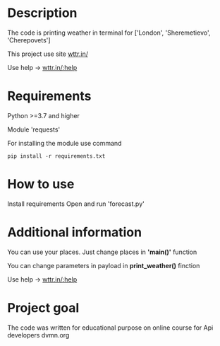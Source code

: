 # Description
The code is printing weather in terminal for ['London', 'Sheremetievo', 'Cherepovets']

This project use site [wttr.in/](http://wttr.in/)

Use help -> [wttr.in/:help](http://wttr.in/:help)

# Requirements
Python >=3.7 and higher

Module 'requests'

For installing the module use command
```
pip install -r requirements.txt
```

# How to use

Install requirements
Open and run 'forecast.py'

# Additional information
You can use your places. Just change places in **'main()'** function

You can change parameters in payload in **print_weather()** finction

Use help -> [wttr.in/:help](http://wttr.in/:help)

# Project goal

The code was written for educational purpose on online course for Api developers dvmn.org


